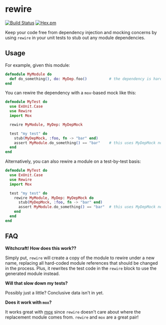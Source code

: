 rewire
===

[![Build Status](https://travis-ci.org/stephanos/rewire.svg?branch=master)](https://travis-ci.org/stephanos/rewire)
[![Hex.pm](https://img.shields.io/hexpm/v/rewire.svg)](https://hex.pm/packages/rewire)

Keep your code free from dependency injection and mocking concerns by using `rewire` in your unit tests to stub out any module dependencies.

## Usage

For example, given this module:

```elixir
defmodule MyModule do
  def do_something(), do: MyDep.foo()          # the dependency is hard-wired
end
```

You can rewire the dependency with a `mox`-based mock like this:

```elixir
defmodule MyTest do
  use ExUnit.Case
  use Rewire
  import Mox

  rewire MyModule, MyDep: MyDepMock

  test "my test" do
    stub(MyDepMock, :foo, fn -> "bar" end)
    assert MyModule.do_something() == "bar"    # this uses MyDepMock now!
  end
end
```

Alternatively, you can also rewire a module on a test-by-test basis:

```elixir
defmodule MyTest do
  use ExUnit.Case
  use Rewire
  import Mox

  test "my test" do
    rewire MyModule, MyDep: MyDepMock do
      stub(MyDepMock, :foo, fn -> "bar" end)
      assert MyModule.do_something() == "bar"  # this uses MyDepMock now!
    end
  end
end
```

## FAQ

**Witchcraft! How does this work??**

Simply put, `rewire` will create a copy of the module to rewire under a new name, replacing all hard-coded module references that should be changed in the process. Plus, it rewrites the test code in the `rewire` block to use the generated module instead.

**Will that slow down my tests?**

Possibly just a little? Conclusive data isn't in yet.

**Does it work with `mox`?**

It works great with [mox](https://github.com/dashbitco/mox) since `rewire` doesn't care about where the replacement module comes from. `rewire` and `mox` are a great pair!
